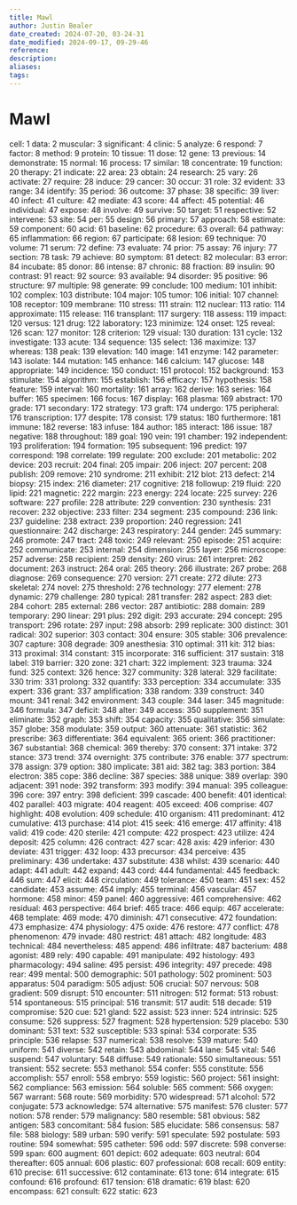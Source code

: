 ```yaml
---
title: Mawl
author: Justin Bealer
date_created: 2024-07-20, 03-24-31
date_modified: 2024-09-17, 09-29-46
reference: 
description: 
aliases: 
tags: 
---
```

# Mawl
cell: 1
data: 2
muscular: 3
significant: 4
clinic: 5
analyze: 6
respond: 7
factor: 8
method: 9
protein: 10
tissue: 11
dose: 12
gene: 13
previous: 14
demonstrate: 15
normal: 16
process: 17
similar: 18
concentrate: 19
function: 20
therapy: 21
indicate: 22
area: 23
obtain: 24
research: 25
vary: 26
activate: 27
require: 28
induce: 29
cancer: 30
occur: 31
role: 32
evident: 33
range: 34
identify: 35
period: 36
outcome: 37
phase: 38
specific: 39
liver: 40
infect: 41
culture: 42
mediate: 43
score: 44
affect: 45
potential: 46
individual: 47
expose: 48
involve: 49
survive: 50
target: 51
respective: 52
intervene: 53
site: 54
per: 55
design: 56
primary: 57
approach: 58
estimate: 59
component: 60
acid: 61
baseline: 62
procedure: 63
overall: 64
pathway: 65
inflammation: 66
region: 67
participate: 68
lesion: 69
technique: 70
volume: 71
serum: 72
define: 73
evaluate: 74
prior: 75
assay: 76
injury: 77
section: 78
task: 79
achieve: 80
symptom: 81
detect: 82
molecular: 83
error: 84
incubate: 85
donor: 86
intense: 87
chronic: 88
fraction: 89
insulin: 90
contrast: 91
react: 92
source: 93
available: 94
disorder: 95
positive: 96
structure: 97
multiple: 98
generate: 99
conclude: 100
medium: 101
inhibit: 102
complex: 103
distribute: 104
major: 105
tumor: 106
initial: 107
channel: 108
receptor: 109
membrane: 110
stress: 111
strain: 112
nuclear: 113
ratio: 114
approximate: 115
release: 116
transplant: 117
surgery: 118
assess: 119
impact: 120
versus: 121
drug: 122
laboratory: 123
minimize: 124
onset: 125
reveal: 126
scan: 127
monitor: 128
criterion: 129
visual: 130
duration: 131
cycle: 132
investigate: 133
acute: 134
sequence: 135
select: 136
maximize: 137
whereas: 138
peak: 139
elevation: 140
image: 141
enzyme: 142
parameter: 143
isolate: 144
mutation: 145
enhance: 146
calcium: 147
glucose: 148
appropriate: 149
incidence: 150
conduct: 151
protocol: 152
background: 153
stimulate: 154
algorithm: 155
establish: 156
efficacy: 157
hypothesis: 158
feature: 159
interval: 160
mortality: 161
array: 162
derive: 163
series: 164
buffer: 165
specimen: 166
focus: 167
display: 168
plasma: 169
abstract: 170
grade: 171
secondary: 172
strategy: 173
graft: 174
undergo: 175
peripheral: 176
transcription: 177
despite: 178
consist: 179
status: 180
furthermore: 181
immune: 182
reverse: 183
infuse: 184
author: 185
interact: 186
issue: 187
negative: 188
throughout: 189
goal: 190
vein: 191
chamber: 192
independent: 193
proliferation: 194
formation: 195
subsequent: 196
predict: 197
correspond: 198
correlate: 199
regulate: 200
exclude: 201
metabolic: 202
device: 203
recruit: 204
final: 205
impair: 206
inject: 207
percent: 208
publish: 209
remove: 210
syndrome: 211
exhibit: 212
blot: 213
defect: 214
biopsy: 215
index: 216
diameter: 217
cognitive: 218
followup: 219
fluid: 220
lipid: 221
magnetic: 222
margin: 223
energy: 224
locate: 225
survey: 226
software: 227
profile: 228
attribute: 229
convention: 230
synthesis: 231
recover: 232
objective: 233
filter: 234
segment: 235
compound: 236
link: 237
guideline: 238
extract: 239
proportion: 240
regression: 241
questionnaire: 242
discharge: 243
respiratory: 244
gender: 245
summary: 246
promote: 247
tract: 248
toxic: 249
relevant: 250
episode: 251
acquire: 252
communicate: 253
internal: 254
dimension: 255
layer: 256
microscope: 257
adverse: 258
recipient: 259
density: 260
virus: 261
interpret: 262
document: 263
instruct: 264
oral: 265
theory: 266
illustrate: 267
probe: 268
diagnose: 269
consequence: 270
version: 271
create: 272
dilute: 273
skeletal: 274
novel: 275
threshold: 276
technology: 277
element: 278
dynamic: 279
challenge: 280
typical: 281
transfer: 282
aspect: 283
diet: 284
cohort: 285
external: 286
vector: 287
antibiotic: 288
domain: 289
temporary: 290
linear: 291
plus: 292
digit: 293
accurate: 294
concept: 295
transport: 296
rotate: 297
input: 298
absorb: 299
replicate: 300
distinct: 301
radical: 302
superior: 303
contact: 304
ensure: 305
stable: 306
prevalence: 307
capture: 308
degrade: 309
anesthesia: 310
optimal: 311
kit: 312
bias: 313
proximal: 314
constant: 315
incorporate: 316
sufficient: 317
sustain: 318
label: 319
barrier: 320
zone: 321
chart: 322
implement: 323
trauma: 324
fund: 325
context: 326
hence: 327
community: 328
lateral: 329
facilitate: 330
trim: 331
prolong: 332
quantify: 333
perception: 334
accumulate: 335
expert: 336
grant: 337
amplification: 338
random: 339
construct: 340
mount: 341
renal: 342
environment: 343
couple: 344
laser: 345
magnitude: 346
formula: 347
deficit: 348
alter: 349
access: 350
supplement: 351
eliminate: 352
graph: 353
shift: 354
capacity: 355
qualitative: 356
simulate: 357
globe: 358
modulate: 359
output: 360
attenuate: 361
statistic: 362
prescribe: 363
differentiate: 364
equivalent: 365
orient: 366
practitioner: 367
substantial: 368
chemical: 369
thereby: 370
consent: 371
intake: 372
stance: 373
trend: 374
overnight: 375
contribute: 376
enable: 377
spectrum: 378
assign: 379
option: 380
implicate: 381
aid: 382
tag: 383
portion: 384
electron: 385
cope: 386
decline: 387
species: 388
unique: 389
overlap: 390
adjacent: 391
node: 392
transform: 393
modify: 394
manual: 395
colleague: 396
core: 397
entry: 398
deficient: 399
cascade: 400
benefit: 401
identical: 402
parallel: 403
migrate: 404
reagent: 405
exceed: 406
comprise: 407
highlight: 408
evolution: 409
schedule: 410
organism: 411
predominant: 412
cumulative: 413
purchase: 414
plot: 415
seek: 416
emerge: 417
affinity: 418
valid: 419
code: 420
sterile: 421
compute: 422
prospect: 423
utilize: 424
deposit: 425
column: 426
contract: 427
scar: 428
axis: 429
inferior: 430
deviate: 431
trigger: 432
loop: 433
precursor: 434
perceive: 435
preliminary: 436
undertake: 437
substitute: 438
whilst: 439
scenario: 440
adapt: 441
adult: 442
expand: 443
cord: 444
fundamental: 445
feedback: 446
sum: 447
elicit: 448
circulation: 449
tolerance: 450
team: 451
sex: 452
candidate: 453
assume: 454
imply: 455
terminal: 456
vascular: 457
hormone: 458
minor: 459
panel: 460
aggressive: 461
comprehensive: 462
residual: 463
perspective: 464
brief: 465
trace: 466
equip: 467
accelerate: 468
template: 469
mode: 470
diminish: 471
consecutive: 472
foundation: 473
emphasize: 474
physiology: 475
oxide: 476
restore: 477
conflict: 478
phenomenon: 479
invade: 480
restrict: 481
attach: 482
longitude: 483
technical: 484
nevertheless: 485
append: 486
infiltrate: 487
bacterium: 488
agonist: 489
rely: 490
capable: 491
manipulate: 492
histology: 493
pharmacology: 494
saline: 495
persist: 496
integrity: 497
precede: 498
rear: 499
mental: 500
demographic: 501
pathology: 502
prominent: 503
apparatus: 504
paradigm: 505
adjust: 506
crucial: 507
nervous: 508
gradient: 509
disrupt: 510
encounter: 511
nitrogen: 512
format: 513
robust: 514
spontaneous: 515
principal: 516
transmit: 517
audit: 518
decade: 519
compromise: 520
cue: 521
gland: 522
assist: 523
inner: 524
intrinsic: 525
consume: 526
suppress: 527
fragment: 528
hypertension: 529
placebo: 530
dominant: 531
text: 532
susceptible: 533
spinal: 534
corporate: 535
principle: 536
relapse: 537
numerical: 538
resolve: 539
mature: 540
uniform: 541
diverse: 542
retain: 543
abdominal: 544
lane: 545
vital: 546
suspend: 547
voluntary: 548
diffuse: 549
rationale: 550
simultaneous: 551
transient: 552
secrete: 553
methanol: 554
confer: 555
constitute: 556
accomplish: 557
enroll: 558
embryo: 559
logistic: 560
project: 561
insight: 562
compliance: 563
emission: 564
soluble: 565
comment: 566
oxygen: 567
warrant: 568
route: 569
morbidity: 570
widespread: 571
alcohol: 572
conjugate: 573
acknowledge: 574
alternative: 575
manifest: 576
cluster: 577
notion: 578
render: 579
malignancy: 580
resemble: 581
obvious: 582
antigen: 583
concomitant: 584
fusion: 585
elucidate: 586
consensus: 587
file: 588
biology: 589
urban: 590
verify: 591
speculate: 592
postulate: 593
routine: 594
somewhat: 595
catheter: 596
odd: 597
discrete: 598
converse: 599
span: 600
augment: 601
depict: 602
adequate: 603
neutral: 604
thereafter: 605
annual: 606
plastic: 607
professional: 608
recall: 609
entity: 610
precise: 611
successive: 612
contaminate: 613
tone: 614
integrate: 615
confound: 616
profound: 617
tension: 618
dramatic: 619
blast: 620
encompass: 621
consult: 622
static: 623
